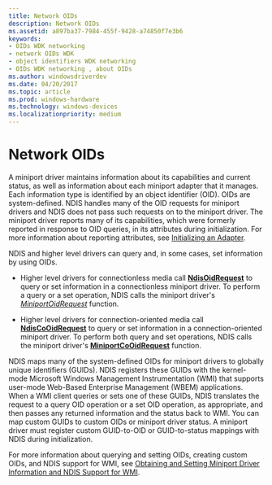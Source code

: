 ```yaml
---
title: Network OIDs
description: Network OIDs
ms.assetid: a897ba37-7984-455f-9428-a74850f7e3b6
keywords:
- OIDs WDK networking
- network OIDs WDK
- object identifiers WDK networking
- OIDs WDK networking , about OIDs
ms.author: windowsdriverdev
ms.date: 04/20/2017
ms.topic: article
ms.prod: windows-hardware
ms.technology: windows-devices
ms.localizationpriority: medium
---
```


# Network OIDs





A miniport driver maintains information about its capabilities and current status, as well as information about each miniport adapter that it manages. Each information type is identified by an object identifier (OID). OIDs are system-defined. NDIS handles many of the OID requests for miniport drivers and NDIS does not pass such requests on to the miniport driver. The miniport driver reports many of its capabilities, which were formerly reported in response to OID queries, in its attributes during initialization. For more information about reporting attributes, see [Initializing an Adapter](initializing-a-miniport-adapter.md).

NDIS and higher level drivers can query and, in some cases, set information by using OIDs.

-   Higher level drivers for connectionless media call [**NdisOidRequest**](https://msdn.microsoft.com/library/windows/hardware/ff563710) to query or set information in a connectionless miniport driver. To perform a query or a set operation, NDIS calls the miniport driver's [*MiniportOidRequest*](https://msdn.microsoft.com/library/windows/hardware/ff559416) function.

-   Higher level drivers for connection-oriented media call [**NdisCoOidRequest**](https://msdn.microsoft.com/library/windows/hardware/ff561711) to query or set information in a connection-oriented miniport driver. To perform both query and set operations, NDIS calls the miniport driver's [**MiniportCoOidRequest**](https://msdn.microsoft.com/library/windows/hardware/ff559362) function.

NDIS maps many of the system-defined OIDs for miniport drivers to globally unique identifiers (GUIDs). NDIS registers these GUIDs with the kernel-mode Microsoft Windows Management Instrumentation (WMI) that supports user-mode Web-Based Enterprise Management (WBEM) applications. When a WMI client queries or sets one of these GUIDs, NDIS translates the request to a query OID operation or a set OID operation, as appropriate, and then passes any returned information and the status back to WMI. You can map custom GUIDs to custom OIDs or miniport driver status. A miniport driver must register custom GUID-to-OID or GUID-to-status mappings with NDIS during initialization.

For more information about querying and setting OIDs, creating custom OIDs, and NDIS support for WMI, see [Obtaining and Setting Miniport Driver Information and NDIS Support for WMI](obtaining-and-setting-miniport-driver-information-and-ndis-support-for.md).

 

 





